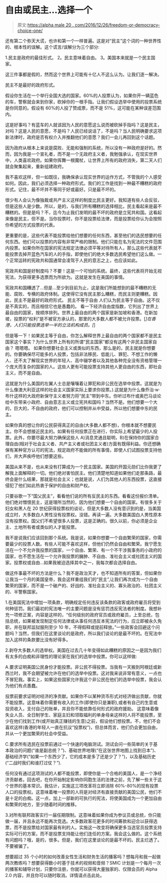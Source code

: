 # 自由或民主…选择一个

> 原文:[https://alpha male 20 . com/2016/12/26/freedom-or-democracy-choice-one/](https://alphamale20.com/2016/12/26/freedom-or-democracy-choose-one/)

还有第二个弥天大谎，也许和第一个一样普遍。这是对“民主”这个词的一种世界性的、根本性的误解。这个谎言/误解分为三个部分:

1.民主是政府的最佳形式。
2。民主意味着自由。
3。美国本来就是一个民主国家。

这三件事都是假的，然而这个世界上可能有十亿人不这么认为。让我们逐一解决。

民主不是最好的政府形式。

假设你生活在一个举行全国大选的国家。60%的人投票认为，如果你开一辆蓝色的车，警察就会来到你家，砍掉你的一根手指。让我们假设选举中使用的投票系统是你同意的。假设有 60%的人投了赞成票，而不是 51%，这可能在某种误差范围内。

这是好事吗？有蓝车的人就该因为人民的意愿这么说而被砍掉手指吗？这是民主，对吗？这是人民的意愿，不是吗？人民已经说话了，不是吗？当人民明确要求这项新法律时，政府是否有权介入并推翻他们的意愿？我们一会儿再回到这个话题。

因为政府从根本上来说是腐败、无能和强制的系统，所以没有一种政府是好的。然而，因为我是一个宣礼者，而不是一个无政府主义者，我勉强承认，在现实世界中，人类喜欢政府。如果你挥舞一根魔杖，让世界上所有的政府消失，第二天人们就会聚集起来，重新组建政府。

我不喜欢这样，但一如既往，我确保承认现实世界的运作方式，不管我的个人感受如何。因此，我们必须选择一种政府形式。我们的工作是找到一种最不糟糕的政府形式。记住，最不坏并不等同于好或最好。只是最不坏的。

很少有人会认为像独裁或共产主义这样的制度比民主更好。我知道有些人会反驳，但是这些人是少数。所以，是的，与我们所有糟糕的选择相比，民主看起来是最不糟糕的。但是是吗？不，迄今为止我们发明的最不坏的政府是立宪共和国。这看起来像是民主，但不是。当你投票时，你不是投票给法律，而是投票给你认为会按照你希望的方式投票的代表。

更重要的是，这些代表不能投票给他们想要的任何东西，甚至他们的选民想要的任何东西。他们可以投票的内容有非常严格的限制。他们只能在名为宪法的文件范围内投票。如果你所在国家的宪法规定法律必须平等对待所有人，那么这些代表就不能投票去掉开蓝色汽车的人的手指，即使他们的绝大多数选民希望他们这么做。一个正常运转的宪政共和国通常会凌驾于人民的意志之上，也应该如此。

宪政共和国是好制度吗？不要！这是一个可怕的系统。最终，这些代表将开始无视宪法，为获得更多选票而为所欲为。这就是发生在美国的事情。

宪政共和国糟透了...但是...至少到目前为止，这是我们所能想到的最不糟糕的无能、腐败、专横的政府体制。这使得它没有民主那么糟糕，而民主则更糟糕。因此，民主不是最好的政府形式。
民主不等于自由
人们认为民主等于自由。这不仅是不真实的，而且相信它也是愚蠢的。
看一下经济自由度指数，它列出了世界上最自由的国家，按顺序排列。世界上最自由的两个国家是新加坡和香港。在新加坡，投票的“权利”是不被官方承认的，那里的大多数人都不被允许投票。[*]在香港，人们只能投票选举一半的立法机构成员。[*]

但是等一下！如果民主等于自由，你怎么解释世界上最自由的两个国家都不是民主国家这个事实？为什么世界上所有的所谓“民主国家”都没有这两个非民主国家自由？
嗯嗯嗯。 如果你想要社会主义或类似的东西，那么是的，民主就是你想要的。你要确保尽可能多的人投票，包括非法移民、低能儿、罪犯、不想工作的懒人、还不太了解现实世界的年轻人、高中辍学者以及其他各种完全没有资格管理一个庞大而复杂的国家的人。这些人更有可能投票支持其他人更自由的东西，即社会主义，而不是自由。

这就是为什么美国的左翼人士总是嚷嚷着让罪犯和非公民在选举中投票。这就是为什么像澳大利亚这样的社会主义国家实际上要求你投票。).这就是为什么像乔治·w·布什这样的大政府新保守主义者努力将“民主”带到中东。你听过布什或奥巴马谈论给中东带来小政府、自由意志主义或立宪共和国吗？当然不是。他们想要一个大的，巨大的，不自由的政府，他们可以控制并从中受益，所以他们想要中东的民主。

如果你真的想让你的公民获得真正的自由(大多数人都不想)，你根本就不想要民主。你不会想接近民主的。如果有任何投票正在进行，你实际上希望最少的人投票。此外，你要尽最大努力确保这些人 A)消息灵通且聪明，B)在保持你的国家合理自由(相对于社会主义者、共产主义者或社团主义者)方面有既得利益。你还想确保有某种官方认可的宪法，规定政府不能做的所有事情，即使人们试图投票支持他们，并大声疾呼他们想要这些。

美国从来不是，也从来没有打算成为一个民主国家。美国的开国元勋们比你我更了解我上面解释的一切。他们绝对害怕民主。他们清楚地知道如果他们走那条路，最终会是什么结果，那就是社会主义；也就是说，人们为其他人的东西投票，这直接侵犯了他们如此热衷于保护的自由和财产权。

只要谷歌一下“国父民主”，看看他们说的所有反民主的东西。看看这份报价清单。他们绝对憎恨民主，这是理所当然的，因为他们想要一个自由的国家。有很多关于妇女和黑人在 20 世纪获得投票权的谈论，但是大多数人没有意识到的是，当美国成立时，大多数白人男性没有投票权。没错。再读一遍。大多数美国白人男性原本没有投票权。国父们不希望很多人投票，这是正确的。很久以前，你必须是企业主、土地所有者或类似的人才能投票。

我不是说我们应该回到那个系统。我是说，如果你想要一个自由繁荣的国家，你需要最少的投票人数。有些人可能不喜欢这样，但他们仍然会自由和繁荣。我宁愿生活在一个不允许我投票的国家，一个自由、繁荣、有一个不干涉我事务的小政府的国家，也不愿生活在一个允许我投票的臃肿、不自由、准社会主义或社团主义的国家。投票权或自由...如果我被迫选择其中之一，我每次都会选择自由。

做这件事最不坏的方法是什么？我不是政治天才，也不知道所有的答案，但如果你让我当一个月的美国皇帝，我会这样重组我们的“民主”,让我们再次成为一个自由繁荣的国家，而不是一个破产的、好战的、准社会主义的、寡头政治的、社团主义的、半警察国家。

1.在美国宪法中增加一项条款，明确规定任何违反该条款的政客或政府雇员将受到何种惩罚。我们最初的宪法唯一的主要问题是没有惩罚违反宪法者的制度。我想补充一项修正案，内容是这样的，“任何级别的政府官员或政府雇员，上至总统，包括总统，如果被发现制定任何法律或从事任何违反本宪法的行为，应立即被永久免职，并在联邦监狱服刑至少 10 年，不得假释或提前释放。”一些政客会回避这个问题吗？当然，但我们在这里谈论的是政府，所以我们谈论的是最不坏的。在宪法中加入这样的条款要比没有好得多。

2.剥夺大多数人的选举权。美国在过去几十年变得如此糟糕的原因之一是因为我们有太多的白痴和非理性的理论家在我们的选举中投票。你可以这样做:

A.要求证明美国公民身份才能投票。非公民不得投票。当我有一天搬到阿根廷或新西兰时，我不会期望被允许在他们的选举中投票。这对我来说非常有意义，一点也不冒犯我。事实上，如果这些国家允许我这个非公民在他们的选举中投票，我会认为他们有点愚蠢。

投票前要求证明对经济的净贡献。如果你不以某种货币形式对经济做出贡献，你就不能投票。这意味着你需要有收入的工作(即使你只是兼职),或者有自己的生意或投资收入，支付自己的账单，并且你不能依靠任何形式的政府援助。
这意味着像失业人员、全日制学生、家庭主妇和领取福利的单身母亲这样的人将不能投票，至少在他们找到工作(或开始真正赚钱的生意)之前，假设他们想投票。不，他们不会喜欢这样(香港的年轻人一直在抗议“投票权”)，但总体而言，他们仍会更加自由，并从一个更加繁荣的社会中受益。

C.要求所有选民在投票前通过一个快速的电脑测试。测试会问一些简单的关于基本政治的问题(“谁是副总统？”)、基础世界地理(“在这张世界地图上找到日本”)、基础经济学(“如果一个东西少了，它的成本是多了还是少了？”)，以及基础历史(“二战时我们和谁打过仗？”).

任何没有通过这项测试的人都不能投票，即使你是一个合格的美国人，是一个净经济贡献者。回去吧，在你开始制定影响你同胞生活的法律之前，先了解一些关于这个世界的基本常识。我估计，实施这三项改革将立即消除 60%-80%的现有投票人口的投票权。这意味着唯一投票的人将是对经济有直接贡献的美国公民，他们不是十足的白痴。这一点，加上一部新的可执行的宪法，将使美国成为一个更加自由和繁荣的地方，至少随着时间的推移。

3.对所有联邦政客实行一届任期限制。这意味着如果你成为参议员或总统，你只能做一届，并且永远不能再次竞选。大多数政客花更多的时间筹款和迎合以获得选票，而不是投票给对国家最有利的人。实施这一改变将确保更多当选官员投票支持实际可行的方案，而不是投票支持能让他们连任的方案。我会这么做的。这个系统有问题吗？哦，是的，很多。但是，我们在这里谈论的是最不坏的。民主烂透了。不要被骗了。

想要超过 35 个小时的如何改善女性生活和财务生活的播客吗？想每月和我一起做两次教练吗？想要获得数小时基于技术的视频和音频？SMIC 计划是一个每月一次的播客和辅导计划，只要你注册，你就可以获得大量独家的、仅限会员的 Alpha 2.0 内容，并且你可以随时取消。详情请点击此处。